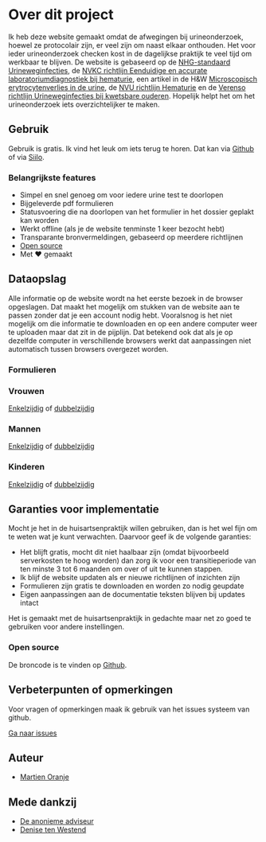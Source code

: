# Over dit project

Ik heb deze website gemaakt omdat de afwegingen bij urineonderzoek, hoewel ze protocolair zijn, er veel zijn om naast elkaar onthouden. Het voor ieder urineonderzoek checken kost in de dagelijkse praktijk te veel tijd om werkbaar te blijven. De website is gebaseerd op de [NHG-standaard Urineweginfecties](https://richtlijnen.nhg.org/standaarden/urineweginfecties#volledige-tekst), de [NVKC richtlijn Eenduidige en accurate laboratoriumdiagnostiek bij hematurie](https://www.nvkc.nl/kwaliteit/richtlijnen/normen-en-richtlijnen), een artikel in de H&W [Microscopisch erytrocytenverlies in de urine](https://www.henw.org/artikelen/microscopisch-erytrocytenverlies-de-urine), de [NVU richtlijn Hematurie](https://www.nvu.nl/kwaliteitsbeleid/richtlijnen/actuele-richtlijnen/) en de [Verenso richtlijn Urineweginfecties bij kwetsbare ouderen](https://www.verenso.nl/richtlijnen-en-praktijkvoering/richtlijnendatabase/urineweginfecties). Hopelijk helpt het om het urineonderzoek iets overzichtelijker te maken.

## Gebruik

Gebruik is gratis. Ik vind het leuk om iets terug te horen. Dat kan via [Github](https://github.com/moranje/urinest.rip) of via [Siilo](https://web.siilo.com/#/signin).

### Belangrijkste features

- Simpel en snel genoeg om voor iedere urine test te doorlopen
- Bijgeleverde pdf formulieren
- Statusvoering die na doorlopen van het formulier in het dossier geplakt kan worden
- Werkt offline (als je de website tenminste 1 keer bezocht hebt)
- Transparante bronvermeldingen, gebaseerd op meerdere richtlijnen
- [Open source](https://github.com/moranje/urinest.rip)
- Met ❤️ gemaakt

## Dataopslag

Alle informatie op de website wordt na het eerste bezoek in de browser opgeslagen. Dat maakt het mogelijk om stukken van de website aan te passen zonder dat je een account nodig hebt. Vooralsnog is het niet mogelijk om die informatie te downloaden en op een andere computer weer te uploaden maar dat zit in de pijplijn. Dat betekend ook dat als je op dezelfde computer in verschillende browsers werkt dat aanpassingen niet automatisch tussen browsers overgezet worden.

### Formulieren

### Vrouwen

[Enkelzijdig](https://github.com/moranje/urinest.rip/releases/download/v1/Urineonderzoek.vrouwen.enkelzijdig.pdf) of [dubbelzijdig](https://github.com/moranje/urinest.rip/releases/download/v1/Urineonderzoek.vrouwen.dubbelzijdig.pdf)

### Mannen

[Enkelzijdig](https://github.com/moranje/urinest.rip/releases/download/v1/Urineonderzoek.mannen.enkelzijdig.pdf) of [dubbelzijdig](https://github.com/moranje/urinest.rip/releases/download/v1/Urineonderzoek.mannen.dubbelzijdig.pdf)

### Kinderen

[Enkelzijdig](Urineonderzoek.kinderen.enkelzijdig.pdf) of [dubbelzijdig](https://github.com/moranje/urinest.rip/releases/download/v1/Urineonderzoek.kinderen.dubbelzijdig.pdf)

## Garanties voor implementatie

Mocht je het in de huisartsenpraktijk willen gebruiken, dan is het wel fijn om te weten wat je kunt verwachten. Daarvoor geef ik de volgende garanties:

- Het blijft gratis, mocht dit niet haalbaar zijn (omdat bijvoorbeeld serverkosten te hoog worden) dan zorg ik voor een transitieperiode van ten minste 3 tot 6 maanden om over of uit te kunnen stappen.
- Ik blijf de website updaten als er nieuwe richtlijnen of inzichten zijn
- Formulieren zijn gratis te downloaden en worden zo nodig geupdate
- Eigen aanpassingen aan de documentatie teksten blijven bij updates intact

Het is gemaakt met de huisartsenpraktijk in gedachte maar net zo goed te gebruiken voor andere instellingen.

### Open source

De broncode is te vinden op [Github](https://github.com/moranje/urinest.rip).

## Verbeterpunten of opmerkingen

Voor vragen of opmerkingen maak ik gebruik van het issues systeem van github.

[Ga naar issues](https://github.com/moranje/urinest.rip/issues)

## Auteur

- [Martien Oranje](https://www.linkedin.com/in/martienoranje)

## Mede dankzij

- [De anonieme adviseur]()
- [Denise ten Westend]()
